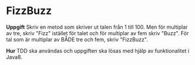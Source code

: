 # FizzBuzz

**Uppgift**
Skriv en metod som skriver ut talen från 1 till 100.
Men för multiplar av tre, skriv "Fizz" istället för talet och för multiplar av fem skriv "Buzz".
För tal som är multiplar av BÅDE tre och fem, skriv "FizzBuzz".

**Hur** 
TDD ska användas och uppgiften ska lösas med hjälp av funktionalitet i Java8.

